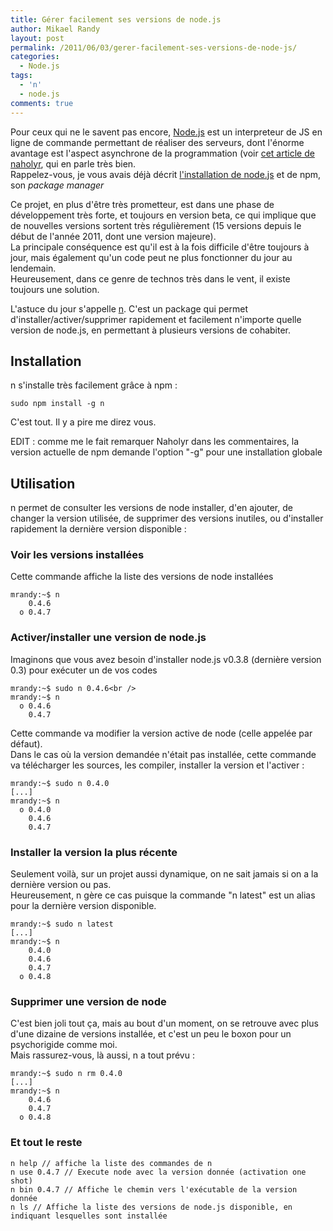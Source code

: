 ```yaml
---
title: Gérer facilement ses versions de node.js
author: Mikael Randy
layout: post
permalink: /2011/06/03/gerer-facilement-ses-versions-de-node-js/
categories:
  - Node.js
tags:
  - 'n'
  - node.js
comments: true
---
```


Pour ceux qui ne le savent pas encore, [Node.js](http://nodejs.org/) est un interpreteur de JS en ligne de commande permettant de réaliser des serveurs, dont l'énorme avantage est l'aspect asynchrone de la programmation (voir [cet article de naholyr](http://naholyr.fr/2011/02/node-js-lavenement-de-la-programmation-asynchrone/), qui en parle très bien.  
Rappelez-vous, je vous avais déjà décrit [l'installation de node.js](http://www.mikaelrandy.fr/2011/01/07/installer-node-js-et-zombie-js-sur-macos-x/) et de npm, son *package manager*

Ce projet, en plus d'être très prometteur, est dans une phase de développement très forte, et toujours en version beta, ce qui implique que de nouvelles versions sortent très régulièrement (15 versions depuis le début de l'année 2011, dont une version majeure).  
La principale conséquence est qu'il est à la fois difficile d'être toujours à jour, mais également qu'un code peut ne plus fonctionner du jour au lendemain.  
Heureusement, dans ce genre de technos très dans le vent, il existe toujours une solution.

L'astuce du jour s'appelle [n](https://github.com/visionmedia/n). C'est un package qui permet d'installer/activer/supprimer rapidement et facilement n'importe quelle version de node.js, en permettant à plusieurs versions de cohabiter.

## Installation

n s'installe très facilement grâce à npm :  

    sudo npm install -g n

C'est tout. Il y a pire me direz vous.

EDIT : comme me le fait remarquer Naholyr dans les commentaires, la version actuelle de npm demande l'option "-g" pour une installation globale

## Utilisation

n permet de consulter les versions de node installer, d'en ajouter, de changer la version utilisée, de supprimer des versions inutiles, ou d'installer rapidement la dernière version disponible :

### Voir les versions installées

Cette commande affiche la liste des versions de node installées

    mrandy:~$ n
        0.4.6
      ο 0.4.7

### Activer/installer une version de node.js

Imaginons que vous avez besoin d'installer node.js v0.3.8 (dernière version 0.3) pour exécuter un de vos codes  

    mrandy:~$ sudo n 0.4.6<br />
    mrandy:~$ n
      ο 0.4.6
        0.4.7
  
Cette commande va modifier la version active de node (celle appelée par défaut).  
Dans le cas où la version demandée n'était pas installée, cette commande va télécharger les sources, les compiler, installer la version et l'activer :  

    mrandy:~$ sudo n 0.4.0
    [...]
    mrandy:~$ n
      ο 0.4.0
        0.4.6
        0.4.7

### Installer la version la plus récente

Seulement voilà, sur un projet aussi dynamique, on ne sait jamais si on a la dernière version ou pas.  
Heureusement, n gère ce cas puisque la commande "n latest" est un alias pour la dernière version disponible.  

    mrandy:~$ sudo n latest
    [...]
    mrandy:~$ n
        0.4.0
        0.4.6
        0.4.7
      ο 0.4.8

### Supprimer une version de node

C'est bien joli tout ça, mais au bout d'un moment, on se retrouve avec plus d'une dizaine de versions installée, et c'est un peu le boxon pour un psychorigide comme moi.  
Mais rassurez-vous, là aussi, n a tout prévu :

    mrandy:~$ sudo n rm 0.4.0
    [...]
    mrandy:~$ n
        0.4.6
        0.4.7
      ο 0.4.8

### Et tout le reste

    n help // affiche la liste des commandes de n
    n use 0.4.7 // Execute node avec la version donnée (activation one shot)
    n bin 0.4.7 // Affiche le chemin vers l'exécutable de la version donnée
    n ls // Affiche la liste des versions de node.js disponible, en indiquant lesquelles sont installée
